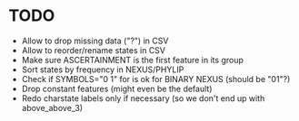 # TODO

- Allow to drop missing data ("?") in CSV
- Allow to reorder/rename states in CSV
- Make sure ASCERTAINMENT is the first feature in its group
- Sort states by frequency in NEXUS/PHYLIP
- Check if SYMBOLS="0 1" for is ok for BINARY NEXUS (should be "01"?)
- Drop constant features (might even be the default)
- Redo charstate labels only if necessary (so we don't end up with above_above_3)